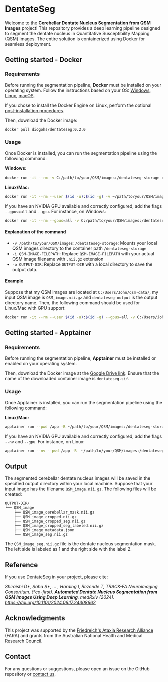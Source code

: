 # DentateSeg

Welcome to the **Cerebellar Dentate Nucleus Segmentation from QSM Images** project! This repository provides a deep learning pipeline designed to segment the dentate nucleus in Quantitative Susceptibility Mapping (QSM) images. The entire solution is containerized using Docker for seamless deployment.

## Getting started - Docker

### Requirements

Before running the segmentation pipeline, **Docker** must be installed on your operating system. Follow the instructions based on your OS: [Windows](https://docs.docker.com/desktop/install/windows-install/), [Linux](https://docs.docker.com/desktop/install/linux/), [macOS](https://docs.docker.com/desktop/install/mac-install/).

If you chose to install the Docker Engine on Linux, perform the optional [post-installation procedures](https://docs.docker.com/engine/install/linux-postinstall/).

Then, download the Docker image:
```bash
docker pull diogohs/dentateseg:0.2.0
```

### Usage

Once Docker is installed, you can run the segmentation pipeline using the following command:

**Windows:**
```bash
docker run -it --rm -v C:/path/to/your/QSM/images:/dentateseg-storage diogohs/dentateseg:0.1.0 -i QSM-IMAGE-FILEPATH -o OUTPUT-DIR
```

**Linux/Mac:**
```bash
docker run -it --rm --user $(id -u):$(id -g) -v ~/path/to/your/QSM/images:/dentateseg-storage diogohs/dentateseg:0.1.0 -i QSM-IMAGE-FILEPATH -o OUTPUT-DIR
```

If you have an NVIDIA GPU available and correctly configured, add the flags `--gpus=all` and `--gpu`. For instance, on Windows:

```bash
docker run -it --rm --gpus=all -v C:/path/to/your/QSM/images:/dentateseg-storage diogohs/dentateseg:0.1.0 -i QSM-IMAGE-FILEPATH -o OUTPUT-DIR --gpu
```

#### Explanation of the command

- `-v /path/to/your/QSM/images:/dentateseg-storage`: Mounts your local QSM images directory to the container path `/dentateseg-storage`
- `-i QSM-IMAGE-FILEPATH`: Replace `QSM-IMAGE-FILEPATH` with your actual QSM image filename with `.nii.gz` extension
- `-o OUTPUT-DIR`: Replace `OUTPUT-DIR` with a local directory to save the output data.

#### Example

Suppose that my QSM images are located at `C:/Users/John/qsm-data/`, my input QSM image is `QSM_image.nii.gz` and `dentateseg-output` is the output directory name. Then, the following command should be used for Linux/Mac with GPU support:

```bash
docker run -it --rm --user $(id -u):$(id -g) --gpus=all -v C:/Users/John/qsm-data/:/dentateseg-storage diogohs/dentateseg:0.1.0 -i QSM-IMAGE-FILEPATH -o dentateseg-output --gpu
```

## Getting started - Apptainer

### Requirements

Before running the segmentation pipeline, **Apptainer** must be installed or enabled on your operating system.

Then, download the Docker image at the [Google Drive link](https://ggl.link/dentateseg-apptainer).
Ensure that the name of the downloaded container image is `dentateseg.sif`.

### Usage

Once Apptainer is installed, you can run the segmentation pipeline using the following command:

**Linux/Mac:**
```bash
apptainer run --pwd /app -B ~/path/to/your/QSM/images:/dentateseg-storage dentateseg.sif -i QSM-IMAGE-FILEPATH -o OUTPUT-DIR
```

If you have an NVIDIA GPU available and correctly configured, add the flags `--nv` and `--gpu`. For instance, on Linux:

```bash
apptainer run --nv --pwd /app -B  ~/path/to/your/QSM/images:/dentateseg-storage dentateseg.sif -i QSM-IMAGE-FILEPATH -o OUTPUT-DIR --gpu
```

## Output

The segmented cerebellar dentate nucleus images will be saved in the specified output directory within your local machine.
Suppose that your input image has the filename `QSM_image.nii.gz`. The following files will be created:

```
OUTPUT-DIR/
└── QSM_image
    ├── QSM_image_cerebellar_mask.nii.gz
    ├── QSM_image_cropped.nii.gz
    ├── QSM_image_cropped_seg.nii.gz
    ├── QSM_image_cropped_seg_labeled.nii.gz
    ├── QSM_image_metadata.json
    └── QSM_image_seg.nii.gz
```

The `QSM_image_seg.nii.gz` file is the dentate nucleus segmentation mask. The left side is labeled as 1 and the right side with the label 2.

## Reference

If you use DentateSeg in your project, please cite:

*Shiraishi D\*, Saha S\*, ... , Harding I, Rezende T, TRACK-FA Neuroimaging Consortium. (\*co-first). ***Automated Dentate Nucleus Segmentation from QSM Images Using Deep Learning***. medRxiv (2024). https://doi.org/10.1101/2024.06.17.24308662*

## Acknowledgments

This project was supported by the [Friedreich's Ataxia Research Alliance](https://www.curefa.org/) (FARA) and grants from the Australian National Health and Medical Research Council.

## Contact

For any questions or suggestions, please open an issue on the GitHub repository or [contact us](mailto:diogohshiraishi@gmail.com).
